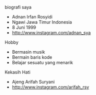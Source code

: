 biografi saya 
  - Adnan Irfan Rosyidi
  - Ngawi Jawa Timur Indonesia
  - 8 Juni 1999
  - http://www.instagram.com/adnan_sya
 
 Hobby
  - Bermasin musik
  - Bermain baris kode
  - Belajar sesuatu yang menarik
  
 Kekasih Hati
  - Ajeng Arifah Suryani
  - http://www.instagram.com/arifah_rsy

